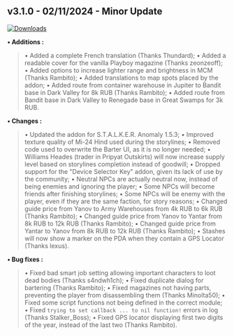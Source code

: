 ## **v3.1.0 - 02/11/2024 - Minor Update**

[![Downloads](https://img.shields.io/github/downloads/nltp-ashes/Western-Goods/v3.1.0/total?label=Downloads)]()

**• Additions :**
> • Added a complete French translation (Thanks Thundard);
> • Added a readable cover for the vanilla Playboy magazine (Thanks zeonzeoff);
> • Added options to increase lighter range and brightness in MCM (Thanks Rambito);
> • Added translations to map spots placed by the addon;
> • Added route from container warehouse in Jupiter to Bandit base in Dark Valley for 8k RUB (Thanks Rambito);
> • Added route from Bandit base in Dark Valley to Renegade base in Great Swamps for 3k RUB.

**• Changes :**
> • Updated the addon for S.T.A.L.K.E.R. Anomaly 1.5.3;
> • Improved texture quality of Mi-24 Hind used during the storylines;
> • Removed code used to overwrite the Barter UI, as it is no longer needed;
> • Williams Heades (trader in Pripyat Outskirts) will now increase supply level based on storylines completion instead of goodwill;
> • Dropped support for the "Device Selector Key" addon, given its lack of use by the community;
> • Neutral NPCs are actually neutral now, instead of being enemies and ignoring the player;
> • Some NPCs will become friends after finishing storylines;
> • Some NPCs will be enemy with the player, even if they are the same faction, for story reasons;
> • Changed guide price from Yanov to Army Warehouses from 4k RUB to 6k RUB (Thanks Rambito);
> • Changed guide price from Yanov to Yantar from 8k RUB to 12k RUB (Thanks Rambito);
> • Changed guide price from Yantar to Yanov from 8k RUB to 12k RUB (Thanks Rambito);
> • Stashes will now show a marker on the PDA when they contain a GPS Locator (Thanks lexus).

**• Bug fixes :**
> • Fixed bad smart job setting allowing important characters to loot dead bodies (Thanks s4ndwh1ch);
> • Fixed duplicate dialog for bartering (Thanks Rambito);
> • Fixed magazines not having parts, preventing the player from disassembling them (Thanks Minolta50);
> • Fixed some script functions not being defined in the correct module;
> • Fixed `trying to set callback ... to nil function!` errors in log (Thanks Stalker_Boss);
> • Fixed GPS locator displaying first two digits of the year, instead of the last two (Thanks Rambito).